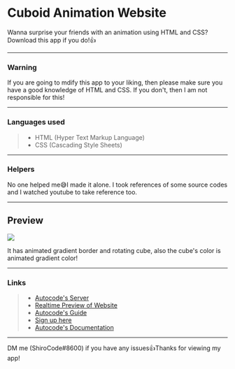 # Cuboid Animation Website

Wanna surprise your friends with an animation using HTML and CSS? Download this app if you do!👍

---

### Warning

If you are going to mdify this app to your liking, then please make sure you have a good knowledge of HTML and CSS.
If you don't, then I am not responsible for this!

---

### Languages used

> - HTML (Hyper Text Markup Language)
> - CSS (Cascading Style Sheets)

---

### Helpers

No one helped me😅I made it alone. I took references of some source codes and I watched youtube to take reference too.

---

## Preview

<img src="https://media.discordapp.net/attachments/926000760154644513/938415829140250694/unknown.png?width=796&height=448">

It has animated gradient border and rotating cube, also the cube's color is animated gradient color!

---

### Links

> - [Autocode's Server](https://discord.gg/autocode/)
> - [Realtime Preview of Website](https://dev--cuboid-animation-website.shirocode.autocode.gg/)
> - [Autocode's Guide](https://autocode.com/guides/how-to-build-a-discord-bot/)
> - [Sign up here](https://discord.autocode.com/)
> - [Autocode's Documentation](https://docs.autocode.com)

---

DM me (ShiroCode#8600) if you have any issues👍Thanks for viewing my app!
